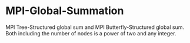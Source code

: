 # MPI-Global-Summation
MPI Tree-Structured global sum and MPI Butterfly-Structured global sum. Both including the number of nodes is a power of two and any integer.
